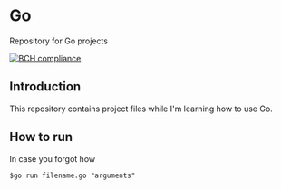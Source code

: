 # Go
Repository for Go projects

[![BCH compliance](https://bettercodehub.com/edge/badge/andresitodeguzman/gogogo?branch=master)](https://bettercodehub.com/)

## Introduction
This repository contains project files while I'm learning how to use Go.

## How to run
In case you forgot how
```
$go run filename.go "arguments"
```
